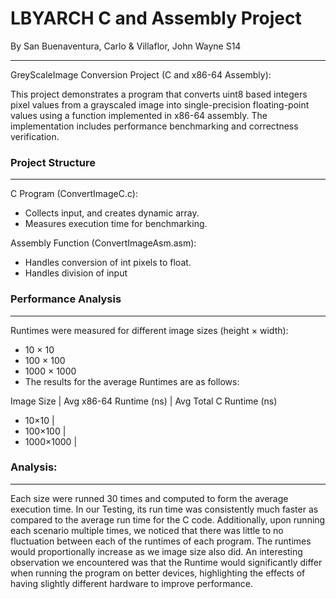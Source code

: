 <h1>LBYARCH C and Assembly Project</h1>
By San Buenaventura, Carlo & Villaflor, John Wayne S14
<hr>


GreyScaleImage Conversion Project (C and x86-64 Assembly):

This project demonstrates a program that converts uint8 based integers pixel values from a grayscaled image into single-precision floating-point values using a function implemented in x86-64 assembly. 
The implementation includes performance benchmarking and correctness verification.

<h3>Project Structure</h3>
<hr>

C Program (ConvertImageC.c):


- Collects input, and creates dynamic array.
- Measures execution time for benchmarking.

Assembly Function (ConvertImageAsm.asm):
- Handles conversion of int pixels to float.
- Handles division of input

<h3>Performance Analysis</h3>
<hr>
Runtimes were measured for different image sizes (height × width):

- 10 × 10
- 100 × 100
- 1000 × 1000
- The results for the average Runtimes are as follows:

Image Size | Avg x86-64 Runtime (ns) | Avg Total C Runtime (ns)
- 10×10 | 
- 100×100 | 
- 1000×1000 | 
<h3>Analysis:</h3>
<hr>

Each size were runned 30 times and computed to form the average execution time. In our Testing, its run time was consistently much faster as compared to the average run time for the C code. Additionally, upon running each scenario multiple times, we noticed that there was little to no fluctuation between each of the runtimes of each program. The runtimes would proportionally increase as we image size also did. An interesting observation we encountered was that the Runtime would significantly differ when running the program on better devices, highlighting the effects of having slightly different hardware to improve performance.
